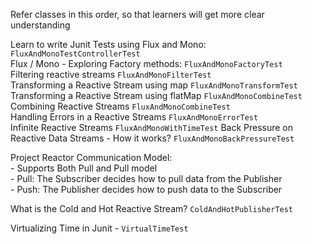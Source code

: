 Refer classes in this order, so that learners will get more clear understanding

Learn to write Junit Tests using Flux and Mono: `FluxAndMonoTestControllerTest`  
Flux / Mono - Exploring Factory methods: `FluxAndMonoFactoryTest`  
Filtering reactive streams `FluxAndMonoFilterTest`  
Transforming a Reactive Stream using map `FluxAndMonoTransformTest`  
Transforming a Reactive Stream using flatMap `FluxAndMonoCombineTest`  
Combining Reactive Streams `FluxAndMonoCombineTest`  
Handling Errors in a Reactive Streams `FluxAndMonoErrorTest`  
Infinite Reactive Streams `FluxAndMonoWithTimeTest`
Back Pressure on Reactive Data Streams - How it works? `FluxAndMonoBackPressureTest`  

Project Reactor Communication Model:  
    - Supports Both Pull and Pull model  
    - Pull: The Subscriber decides how to pull data from the Publisher  
    - Push: The Publisher decides how to push data to the Subscriber  

What is the Cold and Hot Reactive Stream? `ColdAndHotPublisherTest`  

Virtualizing Time in Junit - `VirtualTimeTest`

